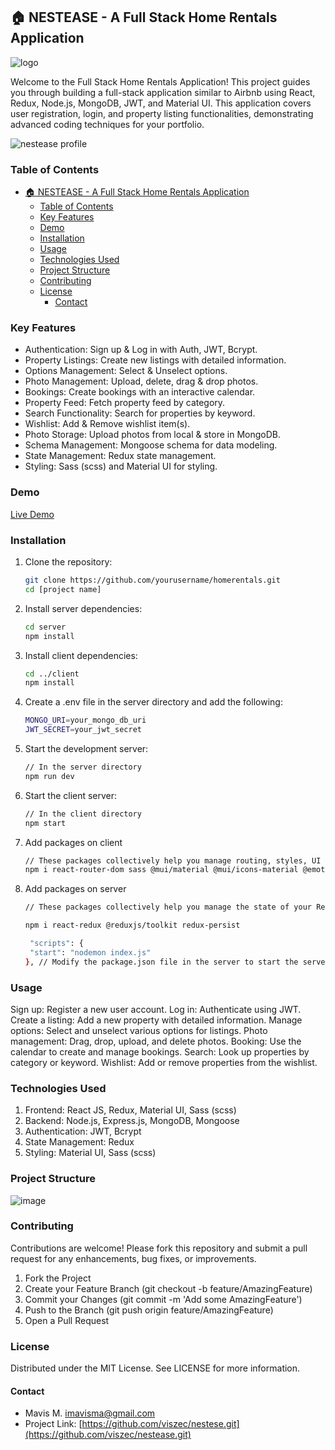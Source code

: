 ## 🏠 NESTEASE - A Full Stack Home Rentals Application

![logo](https://github.com/viszec/nestease/assets/39253875/b36db54c-0784-4a82-b5f7-1582dd602aab)

Welcome to the Full Stack Home Rentals Application! 
This project guides you through building a full-stack application similar to Airbnb using React, Redux, Node.js, MongoDB, JWT, and Material UI. This application covers user registration, login, and property listing functionalities, demonstrating advanced coding techniques for your portfolio.

![nestease profile](https://github.com/viszec/nestease/assets/39253875/e7264e17-7f8e-49a1-9b5c-2e70408efe51)

### Table of Contents
- [🏠 NESTEASE - A Full Stack Home Rentals Application](#-nestease---a-full-stack-home-rentals-application)
  - [Table of Contents](#table-of-contents)
  - [Key Features](#key-features)
  - [Demo](#demo)
  - [Installation](#installation)
  - [Usage](#usage)
  - [Technologies Used](#technologies-used)
  - [Project Structure](#project-structure)
  - [Contributing](#contributing)
  - [License](#license)
    - [Contact](#contact)

### Key Features
- Authentication: Sign up & Log in with Auth, JWT, Bcrypt.
- Property Listings: Create new listings with detailed information.
- Options Management: Select & Unselect options.
- Photo Management: Upload, delete, drag & drop photos.
- Bookings: Create bookings with an interactive calendar.
- Property Feed: Fetch property feed by category.
- Search Functionality: Search for properties by keyword.
- Wishlist: Add & Remove wishlist item(s).
- Photo Storage: Upload photos from local & store in MongoDB.
- Schema Management: Mongoose schema for data modeling.
- State Management: Redux state management.
- Styling: Sass (scss) and Material UI for styling.

### Demo
[Live Demo](https://viszec.github.io/nestease/)

### Installation

1. Clone the repository:
   ```bash
   git clone https://github.com/yourusername/homerentals.git
   cd [project name]

2. Install server dependencies:
   ```bash
   cd server
   npm install

3. Install client dependencies:
   ```bash
   cd ../client
   npm install

4. Create a .env file in the server directory and add the following:
   ```bash
   MONGO_URI=your_mongo_db_uri
   JWT_SECRET=your_jwt_secret

5. Start the development server:
   ```bash
   // In the server directory
   npm run dev

6. Start the client server:
   ```bash
   // In the client directory
   npm start
   
7. Add packages on client
   ```bash
   // These packages collectively help you manage routing, styles, UI components, and icons in your React application, providing a comprehensive set of tools to build modern web applications.
   npm i react-router-dom sass @mui/material @mui/icons-material @emotion/react @emotion/styled

8. Add packages on server
   ```bash
   // These packages collectively help you manage the state of your React application using Redux, simplifying state management with the Redux Toolkit and ensuring the state is persisted across sessions with redux-persist.

   npm i react-redux @reduxjs/toolkit redux-persist

    "scripts": {
    "start": "nodemon index.js"
   }, // Modify the package.json file in the server to start the server

### Usage

Sign up: Register a new user account.
Log in: Authenticate using JWT.
Create a listing: Add a new property with detailed information.
Manage options: Select and unselect various options for listings.
Photo management: Drag, drop, upload, and delete photos.
Booking: Use the calendar to create and manage bookings.
Search: Look up properties by category or keyword.
Wishlist: Add or remove properties from the wishlist.

### Technologies Used

1. Frontend: React JS, Redux, Material UI, Sass (scss)
2. Backend: Node.js, Express.js, MongoDB, Mongoose
3. Authentication: JWT, Bcrypt
4. State Management: Redux
5. Styling: Material UI, Sass (scss)

### Project Structure
![image](https://github.com/viszec/nestease/assets/39253875/2df65fb8-3125-4c70-809c-ad84bbbf351d)


### Contributing
Contributions are welcome! Please fork this repository and submit a pull request for any enhancements, bug fixes, or improvements.
1. Fork the Project
2. Create your Feature Branch (git checkout -b feature/AmazingFeature)
3. Commit your Changes (git commit -m 'Add some AmazingFeature')
4. Push to the Branch (git push origin feature/AmazingFeature)
5. Open a Pull Request

### License
Distributed under the MIT License. See LICENSE for more information.

####  Contact
- Mavis M. imavisma@gmail.com
- Project Link: [https://github.com/viszec/nestese.git](https://github.com/viszec/nestease.git)

